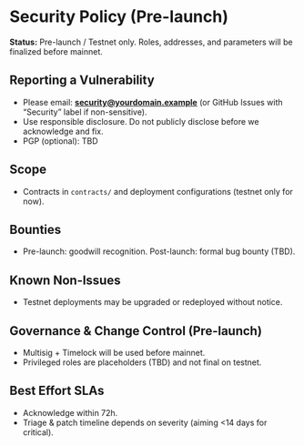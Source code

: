# Security Policy (Pre-launch)

**Status:** Pre-launch / Testnet only. Roles, addresses, and parameters will be finalized before mainnet.

## Reporting a Vulnerability
- Please email: **security@yourdomain.example** (or GitHub Issues with “Security” label if non-sensitive).
- Use responsible disclosure. Do not publicly disclose before we acknowledge and fix.
- PGP (optional): TBD

## Scope
- Contracts in `contracts/` and deployment configurations (testnet only for now).

## Bounties
- Pre-launch: goodwill recognition. Post-launch: formal bug bounty (TBD).

## Known Non-Issues
- Testnet deployments may be upgraded or redeployed without notice.

## Governance & Change Control (Pre-launch)
- Multisig + Timelock will be used before mainnet.
- Privileged roles are placeholders (TBD) and not final on testnet.

## Best Effort SLAs
- Acknowledge within 72h.
- Triage & patch timeline depends on severity (aiming <14 days for critical).
